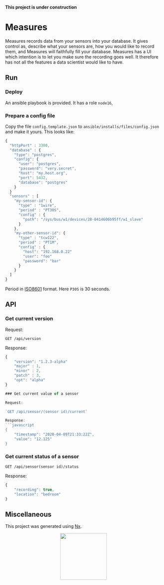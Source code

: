 **This project is under construction**

# Measures

Measures records data from your sensors into your database. It gives control as, describe what your sensors are, how you would like to record them, and Measures will faithfully fill your database.
Measures has a UI which intention is to let you make sure the recording goes well. It therefore has not all the features a data scientist would like to have.

## Run

### Deploy

An ansible playbook is provided. It has a role `node16`,

### Prepare a config file

Copy the file `config.template.json` to `ansible/installs/files/config.json` and make it yours. This looks like:
```javascript
{
  "httpPort" : 3300,
  "database" : {
    "type": "postgres",
    "config": {
      "user": "postgres",
      "password": "very.secret",
      "host": "my.host.org",
      "port": 5432,
      "database": "postgres"
    }
  }
  "sensors" : [
    "my-sensor-id": { 
      "type" : "1wire",
      "period" : "PT30S",
      "config" : {
        "path": "/sys/bus/w1/devices/28-0414606b95ff/w1_slave"
      } 
    },
    "my-other-sensor-id": { 
      "type" : "tcw122",
      "period" : "PT1M",
      "config" : {
        "host": "192.168.0.22"
        "user": "foo"
        "password": "bar"
      } 
    }
  ]
}
```

Period in [ISO8601](https://fr.wikipedia.org/wiki/ISO_8601) format.  Here `P30S` is 30 seconds.


## API

### Get current version

Request:

`GET /api/version`

Response:
```javascript
{
    "version": "1.2.3-alpha"
    "major" : 1,
    "minor" : 2,
    "patch" : 3,
    "opt": "alpha"
}

### Get current value of a sensor

Request:

`GET /api/sensor/(sensor id)/current`

Response:
```javascript
{
    "timestamp": "2020-04-09T21:33:22Z",
    "value": "12.125"
}
```

### Get current status of a sensor

`GET /api/sensor(sensor id)/status`

Response:
```javascript
{
    "recording": true,
    "location": "bedroom"
}
```

## Miscellaneous

This project was generated using [Nx](https://nx.dev).

<p style="text-align: center;"><img src="https://raw.githubusercontent.com/nrwl/nx/master/images/nx-logo.png" width="150"></p>

